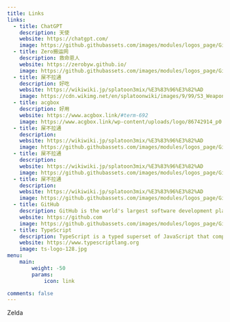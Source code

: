 ```yaml
---
title: Links
links:
  - title: ChatGPT
    description: 天使
    website: https://chatgpt.com/
    image: https://github.githubassets.com/images/modules/logos_page/GitHub-Mark.png
  - title: Zero搬运网
    description: 救命恩人
    website: https://zerobyw.github.io/
    image: https://github.githubassets.com/images/modules/logos_page/GitHub-Mark.png
  - title: 屎不拉通
    description: 好吃
    website: https://wikiwiki.jp/splatoon3mix/%E3%83%96%E3%82%AD
    image: https://cdn.wikimg.net/en/splatoonwiki/images/9/99/S3_Weapon_Main_Glooga_Dualies.png
  - title: acgbox
    description: 好用
    website: https://www.acgbox.link/#term-692
    image: https://www.acgbox.link/wp-content/uploads/logo/86742914_p0.png
  - title: 屎不拉通
    description: 
    website: https://wikiwiki.jp/splatoon3mix/%E3%83%96%E3%82%AD
    image: https://github.githubassets.com/images/modules/logos_page/GitHub-Mark.png
  - title: 屎不拉通
    description: 
    website: https://wikiwiki.jp/splatoon3mix/%E3%83%96%E3%82%AD
    image: https://github.githubassets.com/images/modules/logos_page/GitHub-Mark.png
  - title: 屎不拉通
    description: 
    website: https://wikiwiki.jp/splatoon3mix/%E3%83%96%E3%82%AD
    image: https://github.githubassets.com/images/modules/logos_page/GitHub-Mark.png
  - title: GitHub
    description: GitHub is the world's largest software development platform.
    website: https://github.com
    image: https://github.githubassets.com/images/modules/logos_page/GitHub-Mark.png
  - title: TypeScript
    description: TypeScript is a typed superset of JavaScript that compiles to plain JavaScript.
    website: https://www.typescriptlang.org
    image: ts-logo-128.jpg
menu:
    main: 
        weight: -50
        params:
            icon: link

comments: false
---
```

Zelda
